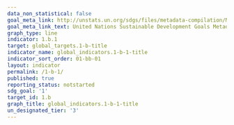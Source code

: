 ```yaml
---
data_non_statistical: false
goal_meta_link: http://unstats.un.org/sdgs/files/metadata-compilation/Metadata-Goal-1.pdf
goal_meta_link_text: United Nations Sustainable Development Goals Metadata (pdf 894kB)
graph_type: line
indicator: 1.b.1
target: global_targets.1-b-title
indicator_name: global_indicators.1-b-1-title
indicator_sort_order: 01-bb-01
layout: indicator
permalink: /1-b-1/
published: true
reporting_status: notstarted
sdg_goal: '1'
target_id: 1.b
graph_title: global_indicators.1-b-1-title
un_designated_tier: '3'
---
```

